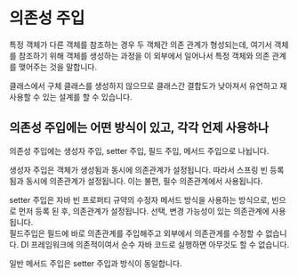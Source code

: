# 의존성 주입

특정 객체가 다른 객체를 참조하는 경우 두 객체간 의존 관계가 형성되는데, 여기서 객체를 참조하기 위해 객체를 생성하는 과정을 이 외부에서 일어나서 특정 객체와 의존 관계를 맺어주는 것을 말합니다.

클래스에서 구체 클래스를 생성하지 않으므로 클래스간 결합도가 낮아져서 유연하고 재사용할 수 있는 설계를 할 수 있습니다.

## 의존성 주입에는 어떤 방식이 있고, 각각 언제 사용하나

의존성 주입에는 생성자 주입, setter 주입, 필드 주입, 메서드 주입으로 나뉩니다.

생성자 주입은 객체가 생성됨과 동시에 의존관계가 설정됩니다. 따라서 스프링 빈 등록됨과 동시에 의존관계가 설정됩니다. 이는 불편, 필수 의존관계에서 사용됩니다.

setter 주입은 자바 빈 프로퍼티 규약의 수정자 메서드 방식을 사용하는 방식으로, 빈으로 먼저 등록 된 후, 의존관계가 설정됩니다. 선택, 변경 가능성이 있는 의존관계에 사용됩니다.  
필드주입은 필드에 바로 의존관계를 주입해주고 외부에서 의존관게를 수정할 수 없습니다. DI 프레임워크에 의존적이여서 순수 자바 코드로 실행하면 아무것도 할 수 없습니다.

일반 메서드 주입은 setter 주입과 방식이 동일합니다.
